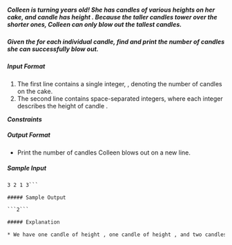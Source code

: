 ##### Colleen is turning  years old! She has  candles of various heights on her cake, and candle  has height . Because the taller candles tower over the shorter ones, Colleen can only blow out the tallest candles.

##### Given the  for each individual candle, find and print the number of candles she can successfully blow out.

##### Input Format

1. The first line contains a single integer, , denoting the number of candles on the cake.
2. The second line contains  space-separated integers, where each integer  describes the height of candle .

***Constraints***

##### Output Format

* Print the number of candles Colleen blows out on a new line.

##### Sample Input

```4
3 2 1 3```

##### Sample Output

```2```

##### Explanation

* We have one candle of height , one candle of height , and two candles of height . Colleen only blows out the tallest candles, meaning the candles where . Because there are  such candles, we print  on a new line.
